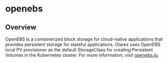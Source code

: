 # openebs

## Overview

OpenEBS is a containerized block storage for cloud-native applications that provides persistent storage for stateful applications. Olares uses OpenEBS local PV provisioner as the default StorageClass for creating Persistent Volumes in the Kubernetes cluster. For more information, visit [openebs.io](https://openebs.io/).